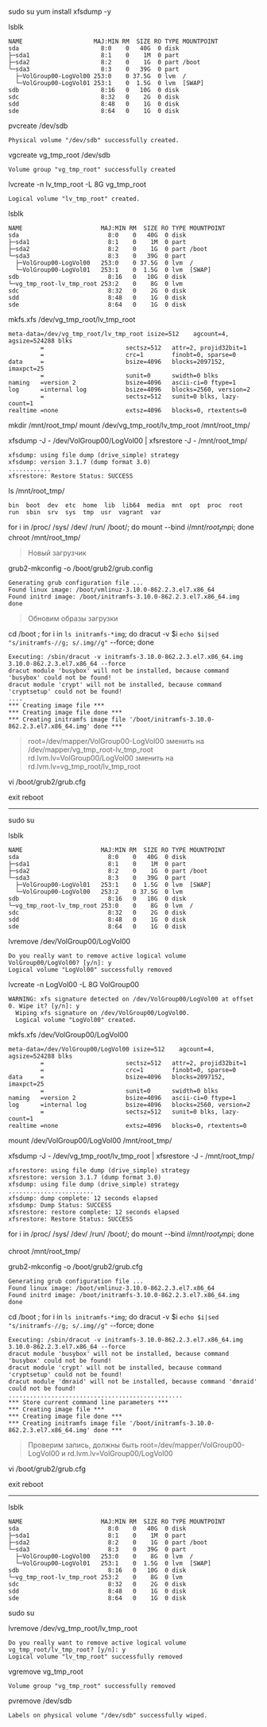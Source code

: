 sudo su
yum install xfsdump -y

lsblk
```
NAME                    MAJ:MIN RM  SIZE RO TYPE MOUNTPOINT
sda                       8:0    0   40G  0 disk 
├─sda1                    8:1    0    1M  0 part 
├─sda2                    8:2    0    1G  0 part /boot
└─sda3                    8:3    0   39G  0 part 
  ├─VolGroup00-LogVol00 253:0    0 37.5G  0 lvm  /
  └─VolGroup00-LogVol01 253:1    0  1.5G  0 lvm  [SWAP]
sdb                       8:16   0   10G  0 disk 
sdc                       8:32   0    2G  0 disk 
sdd                       8:48   0    1G  0 disk 
sde                       8:64   0    1G  0 disk 
```

pvcreate /dev/sdb
```
Physical volume "/dev/sdb" successfully created.
```

vgcreate vg_tmp_root /dev/sdb
```
Volume group "vg_tmp_root" successfully created
```

lvcreate -n lv_tmp_root -L 8G vg_tmp_root
```
Logical volume "lv_tmp_root" created.
```

lsblk
```
NAME                      MAJ:MIN RM  SIZE RO TYPE MOUNTPOINT
sda                         8:0    0   40G  0 disk 
├─sda1                      8:1    0    1M  0 part 
├─sda2                      8:2    0    1G  0 part /boot
└─sda3                      8:3    0   39G  0 part 
  ├─VolGroup00-LogVol00   253:0    0 37.5G  0 lvm  /
  └─VolGroup00-LogVol01   253:1    0  1.5G  0 lvm  [SWAP]
sdb                         8:16   0   10G  0 disk 
└─vg_tmp_root-lv_tmp_root 253:2    0    8G  0 lvm  
sdc                         8:32   0    2G  0 disk 
sdd                         8:48   0    1G  0 disk 
sde                         8:64   0    1G  0 disk 
```

mkfs.xfs /dev/vg_tmp_root/lv_tmp_root 
```
meta-data=/dev/vg_tmp_root/lv_tmp_root isize=512    agcount=4, agsize=524288 blks
         =                       sectsz=512   attr=2, projid32bit=1
         =                       crc=1        finobt=0, sparse=0
data     =                       bsize=4096   blocks=2097152, imaxpct=25
         =                       sunit=0      swidth=0 blks
naming   =version 2              bsize=4096   ascii-ci=0 ftype=1
log      =internal log           bsize=4096   blocks=2560, version=2
         =                       sectsz=512   sunit=0 blks, lazy-count=1
realtime =none                   extsz=4096   blocks=0, rtextents=0
```


mkdir /mnt/root_tmp/
mount /dev/vg_tmp_root/lv_tmp_root /mnt/root_tmp/

xfsdump -J - /dev/VolGroup00/LogVol00 | xfsrestore -J - /mnt/root_tmp/
```
xfsdump: using file dump (drive_simple) strategy
xfsdump: version 3.1.7 (dump format 3.0)
............
xfsrestore: Restore Status: SUCCESS
```

ls /mnt/root_tmp/
```
bin  boot  dev  etc  home  lib  lib64  media  mnt  opt  proc  root  run  sbin  srv  sys  tmp  usr  vagrant  var
```

for i in /proc/ /sys/ /dev/ /run/ /boot/; do mount --bind $i /mnt/root_tmp$i; done
chroot /mnt/root_tmp/

> Новый загрузчик

grub2-mkconfig -o /boot/grub2/grub.config
```
Generating grub configuration file ...
Found linux image: /boot/vmlinuz-3.10.0-862.2.3.el7.x86_64
Found initrd image: /boot/initramfs-3.10.0-862.2.3.el7.x86_64.img
done
```

> Обновим образы загрузки

cd /boot ; for i in `ls initramfs-*img`; do dracut -v $i `echo $i|sed "s/initramfs-//g; s/.img//g"` --force; done
```
Executing: /sbin/dracut -v initramfs-3.10.0-862.2.3.el7.x86_64.img 3.10.0-862.2.3.el7.x86_64 --force
dracut module 'busybox' will not be installed, because command 'busybox' could not be found!
dracut module 'crypt' will not be installed, because command 'cryptsetup' could not be found!
....
*** Creating image file ***
*** Creating image file done ***
*** Creating initramfs image file '/boot/initramfs-3.10.0-862.2.3.el7.x86_64.img' done ***
```

> root=/dev/mapper/VolGroup00-LogVol00 зменить на /dev/mapper/vg_tmp_root-lv_tmp_root
> rd.lvm.lv=VolGroup00/LogVol00 зменить на rd.lvm.lv=vg_tmp_root/lv_tmp_root

vi /boot/grub2/grub.cfg


exit 
reboot

_______________________________________________________________________________

sudo su

lsblk
```
NAME                      MAJ:MIN RM  SIZE RO TYPE MOUNTPOINT
sda                         8:0    0   40G  0 disk 
├─sda1                      8:1    0    1M  0 part 
├─sda2                      8:2    0    1G  0 part /boot
└─sda3                      8:3    0   39G  0 part 
  ├─VolGroup00-LogVol01   253:1    0  1.5G  0 lvm  [SWAP]
  └─VolGroup00-LogVol00   253:2    0 37.5G  0 lvm  
sdb                         8:16   0   10G  0 disk 
└─vg_tmp_root-lv_tmp_root 253:0    0    8G  0 lvm  /
sdc                         8:32   0    2G  0 disk 
sdd                         8:48   0    1G  0 disk 
sde                         8:64   0    1G  0 disk 
```

lvremove /dev/VolGroup00/LogVol00 
```
Do you really want to remove active logical volume VolGroup00/LogVol00? [y/n]: y
Logical volume "LogVol00" successfully removed
```

lvcreate -n LogVol00 -L 8G VolGroup00
```
WARNING: xfs signature detected on /dev/VolGroup00/LogVol00 at offset 0. Wipe it? [y/n]: y
  Wiping xfs signature on /dev/VolGroup00/LogVol00.
  Logical volume "LogVol00" created.
```

mkfs.xfs /dev/VolGroup00/LogVol00
```
meta-data=/dev/VolGroup00/LogVol00 isize=512    agcount=4, agsize=524288 blks
         =                       sectsz=512   attr=2, projid32bit=1
         =                       crc=1        finobt=0, sparse=0
data     =                       bsize=4096   blocks=2097152, imaxpct=25
         =                       sunit=0      swidth=0 blks
naming   =version 2              bsize=4096   ascii-ci=0 ftype=1
log      =internal log           bsize=4096   blocks=2560, version=2
         =                       sectsz=512   sunit=0 blks, lazy-count=1
realtime =none                   extsz=4096   blocks=0, rtextents=0
```

mount /dev/VolGroup00/LogVol00 /mnt/root_tmp/

xfsdump -J - /dev/vg_tmp_root/lv_tmp_root | xfsrestore -J - /mnt/root_tmp/
```
xfsrestore: using file dump (drive_simple) strategy
xfsrestore: version 3.1.7 (dump format 3.0)
xfsdump: using file dump (drive_simple) strategy
........................
xfsdump: dump complete: 12 seconds elapsed
xfsdump: Dump Status: SUCCESS
xfsrestore: restore complete: 12 seconds elapsed
xfsrestore: Restore Status: SUCCESS
```

for i in /proc/ /sys/ /dev/ /run/ /boot/; do mount --bind $i /mnt/root_tmp$i; done

chroot /mnt/root_tmp/

grub2-mkconfig -o /boot/grub2/grub.cfg
```
Generating grub configuration file ...
Found linux image: /boot/vmlinuz-3.10.0-862.2.3.el7.x86_64
Found initrd image: /boot/initramfs-3.10.0-862.2.3.el7.x86_64.img
done
```

cd /boot ; for i in `ls initramfs-*img`; do dracut -v $i `echo $i|sed "s/initramfs-//g; s/.img//g"` --force; done
```
Executing: /sbin/dracut -v initramfs-3.10.0-862.2.3.el7.x86_64.img 3.10.0-862.2.3.el7.x86_64 --force
dracut module 'busybox' will not be installed, because command 'busybox' could not be found!
dracut module 'crypt' will not be installed, because command 'cryptsetup' could not be found!
dracut module 'dmraid' will not be installed, because command 'dmraid' could not be found!
.................................................
*** Store current command line parameters ***
*** Creating image file ***
*** Creating image file done ***
*** Creating initramfs image file '/boot/initramfs-3.10.0-862.2.3.el7.x86_64.img' done ***
```

> Проверим запись, должны быть root=/dev/mapper/VolGroup00-LogVol00 и rd.lvm.lv=VolGroup00/LogVol00

vi /boot/grub2/grub.cfg


exit
reboot

_______________________________________________________________________________

lsblk
```
NAME                      MAJ:MIN RM  SIZE RO TYPE MOUNTPOINT
sda                         8:0    0   40G  0 disk 
├─sda1                      8:1    0    1M  0 part 
├─sda2                      8:2    0    1G  0 part /boot
└─sda3                      8:3    0   39G  0 part 
  ├─VolGroup00-LogVol00   253:0    0    8G  0 lvm  /
  └─VolGroup00-LogVol01   253:1    0  1.5G  0 lvm  [SWAP]
sdb                         8:16   0   10G  0 disk 
└─vg_tmp_root-lv_tmp_root 253:2    0    8G  0 lvm  
sdc                         8:32   0    2G  0 disk 
sdd                         8:48   0    1G  0 disk 
sde                         8:64   0    1G  0 disk 
```
sudo su

lvremove /dev/vg_tmp_root/lv_tmp_root
```
Do you really want to remove active logical volume vg_tmp_root/lv_tmp_root? [y/n]: y
Logical volume "lv_tmp_root" successfully removed
```

vgremove vg_tmp_root
```
Volume group "vg_tmp_root" successfully removed
```

pvremove /dev/sdb
```
Labels on physical volume "/dev/sdb" successfully wiped.
```

